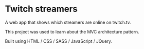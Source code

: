 # Twitch streamers

A web app that shows which streamers are online on twitch.tv.

This project was used to learn about the MVC architecture pattern.

Built using HTML / CSS / SASS / JavaScript / JQuery.

